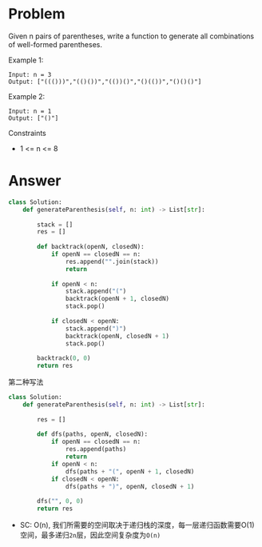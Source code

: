 # Problem
Given n pairs of parentheses, write a function to generate all combinations of well-formed parentheses.

Example 1:
```
Input: n = 3
Output: ["((()))","(()())","(())()","()(())","()()()"]
```

Example 2:
```
Input: n = 1
Output: ["()"]
```

Constraints
- 1 <= n <= 8

# Answer
```python
class Solution:
    def generateParenthesis(self, n: int) -> List[str]:
        
        stack = []
        res = []
        
        def backtrack(openN, closedN):
            if openN == closedN == n:
                res.append("".join(stack))
                return
            
            if openN < n:
                stack.append("(")
                backtrack(openN + 1, closedN)
                stack.pop()
            
            if closedN < openN:
                stack.append(")")
                backtrack(openN, closedN + 1)
                stack.pop()
            
        backtrack(0, 0)
        return res
```
第二种写法
```python
class Solution:
    def generateParenthesis(self, n: int) -> List[str]:
        
        res = []
        
        def dfs(paths, openN, closedN):
            if openN == closedN == n:
                res.append(paths)
                return
            if openN < n:
                dfs(paths + "(", openN + 1, closedN)
            if closedN < openN:
                dfs(paths + ")", openN, closedN + 1)
        
        dfs("", 0, 0)
        return res
```

- SC: O(n), 我们所需要的空间取决于递归栈的深度，每一层递归函数需要O(1)空间，最多递归`2n`层，因此空间复杂度为`O(n)`